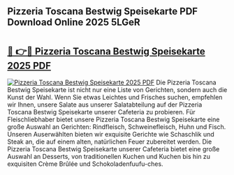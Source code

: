## Pizzeria Toscana Bestwig Speisekarte PDF Download Online 2025 5LGeR

# <h2><a href="http://gcbtaq8.nevu.top/?p=Pizzeria+Toscana+Bestwig+Speisekarte">🔗 👉🔴 Pizzeria Toscana Bestwig Speisekarte 2025 PDF</a></h2>

[![Pizzeria Toscana Bestwig Speisekarte 2025 PDF](https://i.imgur.com/dBaPXMq.png)](http://gcbtaq8.nevu.top/?p=Pizzeria+Toscana+Bestwig+Speisekarte)
Die Pizzeria Toscana Bestwig Speisekarte ist nicht nur eine Liste von Gerichten, sondern auch die Kunst der Wahl. Wenn Sie etwas Leichtes und Frisches suchen, empfehlen wir Ihnen, unsere Salate aus unserer Salatabteilung auf der Pizzeria Toscana Bestwig Speisekarte unserer Cafeteria zu probieren. Für Fleischliebhaber bietet unsere Pizzeria Toscana Bestwig Speisekarte eine große Auswahl an Gerichten: Rindfleisch, Schweinefleisch, Huhn und Fisch. Unseren Auserwählten bieten wir exquisite Gerichte wie Schaschlik und Steak an, die auf einem alten, natürlichen Feuer zubereitet werden. Die Pizzeria Toscana Bestwig Speisekarte unserer Cafeteria bietet eine große Auswahl an Desserts, von traditionellen Kuchen und Kuchen bis hin zu exquisiten Crème Brûlée und Schokoladenfuufu-ches.
